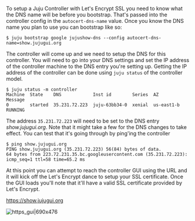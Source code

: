 To setup a Juju Controller with Let's Encrypt SSL you need to know what the DNS name will be before you bootstrap. That's passed into the controller config in the `autocert-dns-name` value. Once you know the DNS name you plan to use you can bootstrap like so:

    $ juju bootstrap google jujushow-dns --config autocert-dns-name=show.jujugui.org

The controller will come up and we need to setup the DNS for this controller. You will need to go into your DNS settings and set the IP address of the controller machine to the DNS entry you're setting up. Getting the IP address of the controller can be done using `juju status` of the controller model. 

    $ juju status -m controller
    Machine  State    DNS            Inst id        Series  AZ          Message
    0        started  35.231.72.223  juju-63bb34-0  xenial  us-east1-b  RUNNING

The address `35.231.72.223` will need to be set to the DNS entry *show.jujugui.org*. Note that it might take a few for the DNS changes to take effect. You can test that it's going through by ping'ing the controller

    $ ping show.jujugui.org
    PING show.jujugui.org (35.231.72.223) 56(84) bytes of data.
    64 bytes from 223.72.231.35.bc.googleusercontent.com (35.231.72.223): icmp_seq=1 ttl=58 time=65.2 ms

At this point you can attempt to reach the controller GUI using the URL and it will kick off the Let's Encrypt dance to setup your SSL certificate. Once the GUI loads you'll note that it'll have a valid SSL certificate provided by Let's Encrypt. 

https://show.jujugui.org

![https_gui|690x476](upload://soapJyEmFHBZ03sBezKDZ1fjdUn.jpg)
